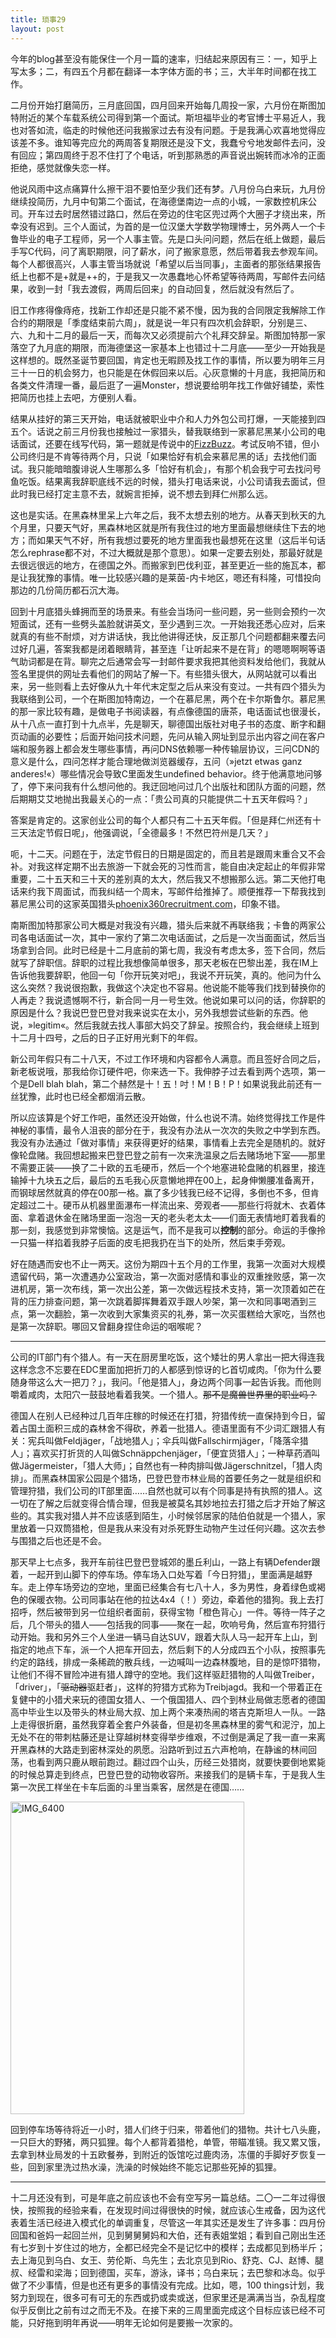 ```yaml
---
title: 琐事29
layout: post 
---
```


今年的blog甚至没有能保住一个月一篇的速率，归结起来原因有三：一，知乎上写太多；二，有四五个月都在翻译一本字体方面的书；三，大半年时间都在找工作。

二月份开始打磨简历，三月底回国，四月回来开始每几周投一家，六月份在斯图加特附近的某个车载系统公司得到第一个面试。斯坦福毕业的考官博士平易近人，我也对答如流，临走的时候他还问我搬家过去有没有问题。于是我满心欢喜地觉得应该差不多。谁知等完应允的两周答复期限还是没下文，我蠢兮兮地发邮件去问，没有回应；第四周终于忍不住打了个电话，听到那熟悉的声音说出婉转而冰冷的正面拒绝，感觉就像失恋一样。

他说风雨中这点痛算什么擦干泪不要怕至少我们还有梦。八月份乌白来玩，九月份继续投简历，九月中旬第二个面试，在海德堡南边一点的小城，一家数控机床公司。开车过去时居然错过路口，然后在旁边的住宅区兜过两个大圈子才绕出来，所幸没有迟到。三个人面试，为首的是一位汉堡大学数学物理博士，另外两人一个卡鲁毕业的电子工程师，另一个人事主管。先是口头问问题，然后在纸上做题，最后手写C代码，问了离职期限，问了薪水，问了搬家意愿，然后带着我去参观车间。每个人都很高兴，人事主管当场就说「希望以后当同事」，主面者的那张结果报告纸上也都不是+就是++的，于是我又一次愚蠢地心怀希望等待两周，写邮件去问结果，收到一封「我去渡假，两周后回来」的自动回复，然后就没有然后了。

旧工作疼得像痔疮，找新工作却还是只能不紧不慢，因为我的合同限定我解除工作合约的期限是「季度结束前六周」，就是说一年只有四次机会辞职，分别是三、六、九和十二月的最后一天，而每次又必须提前六个礼拜交辞呈。斯图加特那一家落空了九月底的期限，而海德堡这一家基本上也错过十二月底——至少一开始我是这样想的。既然圣诞节要回国，肯定也无暇顾及找工作的事情，所以要为明年三月三十一日的机会努力，也只能是在休假回来以后。心灰意懒的十月底，我把简历和各类文件清理一番，最后逛了一遍Monster，想说要给明年找工作做好铺垫，索性把简历也挂上去吧，方便别人看。

结果从挂好的第三天开始，电话就被职业中介和人力外包公司打爆，一天能接到四五个。话说之前三月份我也接触过一家猎头，替我联络到一家慕尼黑某小公司的电话面试，还要在线写代码，第一题就是传说中的[FizzBuzz](http://www.codinghorror.com/blog/2007/02/why-cant-programmers-program.html)。考试反响不错，但小公司终归是不肯等待两个月，只说「如果恰好有机会来慕尼黑的话」去找他们面试。我只能暗暗腹诽说人生哪那么多「恰好有机会」，有那个机会我宁可去找问号鱼吃饭。结果离我辞职底线不远的时候，猎头打电话来说，小公司请我去面试，但此时我已经打定主意不去，就婉言拒掉，说不想去到拜仁州那么远。

这也是实话。在黑森林里呆上六年之后，我不太想去别的地方。从春天到秋天的九个月里，只要天气好，黑森林地区就是所有我住过的地方里面最想继续住下去的地方；而如果天气不好，所有我想过要死的地方里面我也最想死在这里（这后半句话怎么rephrase都不对，不过大概就是那个意思）。如果一定要去别处，那最好就是去很远很远的地方，在德国之外。而搬家到巴伐利亚，甚至更近一些的施瓦本，都是让我犹豫的事情。唯一比较感兴趣的是莱茵-内卡地区，嗯还有科隆，可惜投向那边的几份简历都石沉大海。

回到十月底猎头蜂拥而至的场景来。有些会当场问一些问题，另一些则会预约一次短面试，还有一些劈头盖脸就讲英文，至少遇到三次。一开始我还悉心应对，后来就真的有些不耐烦，对方讲话快，我比他讲得还快，反正那几个问题都翻来覆去问过好几遍，答案我都是闭着眼睛背，甚至连「让听起来不是在背」的嗯嗯啊啊等语气助词都是在背。聊完之后通常会写一封邮件要求我把其他资料发给他们，我就从签名里提供的网址去看他们的网站了解一下。有些猎头很大，从网站就可以看出来，另一些则看上去好像从九十年代末定型之后从来没有变过。一共有四个猎头为我联络到公司，一个在斯图加特南边，一个在慕尼黑，两个在卡尔斯鲁尔。慕尼黑的那一家比较有趣，是做电子书阅读器，有点像德国的唐茶，电话面试也很漫长，从十八点一直打到十九点半，先是聊天，聊德国出版社对电子书的态度、断字和翻页动画的必要性；后面开始问技术问题，先问从输入网址到显示出内容之间在客户端和服务器上都会发生哪些事情，再问DNS依赖哪一种传输层协议，三问CDN的意义是什么，四问怎样才能合理地做浏览器缓存，五问（»jetzt etwas ganz anderes!«）哪些情况会导致C里面发生undefined behavior。终于他满意地问够了，停下来问我有什么想问他的。我迂回地问过几个出版社和团队方面的问题，然后期期艾艾地抛出我最关心的一点：「贵公司真的只能提供二十五天年假吗？」

答案是肯定的。这家创业公司的每个人都只有二十五天年假。「但是拜仁州还有十三天法定节假日呢」，他强调说，「全德最多！不然巴符州是几天？」

呃，十二天。问题在于，法定节假日的日期是固定的，而且若是跟周末重合又不会补。对我这样定期不出去旅游一下就会死的习性而言，能自由决定起止的年假非常重要，二十五天和三十天的差别真的太大，然后我又不想搬那么远。第二天他打电话来约我下周面试，而我纠结一个周末，写邮件给推掉了。顺便推荐一下帮我找到慕尼黑公司的这家英国猎头[phoenix360recruitment.com](http://www.phoenix360recruitment.com/)，印象不错。

南斯图加特那家公司大概是对我没有兴趣，猎头后来就不再联络我；卡鲁的两家公司各电话面试一次，其中一家约了第二次电话面试，之后是一次当面面试，然后当场拿到合同。此时已经是十二月底前的第七周，我没有考虑太多，签下合同，然后就写了辞职信。辞职的过程比我想像简单很多，那天老板在巴黎出差，我在IM上告诉他我要辞职，他回一句「你开玩笑对吧」，我说不开玩笑，真的。他问为什么这么突然？我说很抱歉，我做这个决定也不容易。他说能不能等我们找到替换你的人再走？我说遗憾啊不行，新合同一月一号生效。他说如果可以问的话，你辞职的原因是什么？我说巴登巴登对我来说实在太小，另外我想尝试些新的东西。他说，»legitim«。然后我就去找人事部大妈交了辞呈。按照合约，我会继续上班到十二月十四号，之后的日子正好用光剩下的年假。

新公司年假只有二十八天，不过工作环境和内容都令人满意。而且签好合同之后，新老板说哦，那我给你订硬件吧，你来选一下。我伸脖子过去看到两个选项，第一个是Dell blah blah，第二个赫然是十！五！吋！M！B！P！如果说我此前还有一丝犹豫，此时也已经全都烟消云散。

所以应该算是个好工作吧，虽然还没开始做，什么也说不清。始终觉得找工作是件神秘的事情，最令人沮丧的部分在于，我没有办法从一次次的失败之中学到东西。我没有办法通过「做对事情」来获得更好的结果，事情看上去完全是随机的。就好像轮盘赌。我回想起搬来巴登巴登之前有一次来洗温泉之后去赌场地下室——那里不需要正装——换了二十欧的五毛硬币，然后一个个地塞进轮盘赌的机器里，接连输掉十九块五之后，最后的五毛我心灰意懒地押在00上，起身伸懒腰准备离开，而钢球居然就真的停在00那一格。赢了多少钱我已经不记得，多倒也不多，但肯定超过二十。硬币从机器里面瀑布一样流出来、旁观者——那些行将就木、衣着体面、拿着退休金在赌场里面一泡泡一天的老头老太太——们面无表情地盯着我看的那一刻，我感觉到非常懊恼。这是运气，而不是我可以**控制**的部分。命运的手像拎一只猫一样掐着我脖子后面的皮毛把我扔在当下的处所，然后束手旁观。

好在随遇而安也不止一两天。这份为期四十五个月的工作里，我第一次面对大规模遗留代码，第一次遭遇办公室政治，第一次面对感情和事业的双重挫败感，第一次进机房，第一次布线，第一次出公差，第一次做远程技术支持，第一次顶着如芒在背的压力排查问题，第一次跳着脚挥舞着双手跟人吵架，第一次和同事喝酒到三点，第一次翻脸，第一次收到大家集资买的礼券，第一次买蛋糕给大家吃，当然也是第一次辞职。哪回又曾翻身捏住命运的咽喉呢？

* * *

公司的IT部门有个猎人。有一天在厨房里吃饭，这个矮壮的男人拿出一把大得连我这样念念不忘要在EDC里面加把折刀的人都感到惊讶的匕首切咸肉。「你为什么要随身带这么大一把刀？」，我问。「他是猎人」，身边两个同事一起告诉我。而他则嚼着咸肉，太阳穴一鼓鼓地看着我笑。一个猎人。<del>那不是魔兽世界里的职业吗？</del>

德国人在别人已经种过几百年庄稼的时候还在打猎，狩猎传统一直保持到今日，留着占国土面积三成的森林舍不得砍，养着一批猎人。德语里面有不少词汇跟猎人有关：宪兵叫做Feldjäger，「战地猎人」；伞兵叫做Fallschirmjäger，「降落伞猎人」；喜欢买打折货的人叫做Schnäppchenjäger，「便宜货猎人」；一种草药酒叫做Jägermeister，「猎人大师」；自然也有一种肉排叫做Jägerschnitzel，「猎人肉排」。而黑森林国家公园是个猎场，巴登巴登市林业局的首要任务之一就是组织和管理狩猎，我们公司的IT部里面……自然也就可以有个同事是持有执照的猎人。这一切在了解之后就变得合情合理，但我是被莫名其妙地拉去打猎之后才开始了解这些的。其实我对猎人并不应该感到陌生，小时候邻居家的陆伯伯就是一个猎人，家里放着一只双筒猎枪，但是我从来没有对杀死野生动物产生过任何兴趣。这次去参与围猎之后也还是不会。

那天早上七点多，我开车前往巴登巴登城郊的墨丘利山，一路上有辆Defender跟着，一起开到山脚下的停车场。停车场入口处写着「今日狩猎」，里面满是越野车。走上停车场旁边的空地，里面已经集合有七八十人，多为男性，身着绿色或褐色的保暖衣物。公司同事站在他的拉达4x4（！）旁边，牵着他的猎狗。我上去打招呼，然后被带到另一位组织者面前，获得宝物「橙色背心」一件。等待一阵子之后，几个带头的猎人——包括我的同事——聚在一起，吹响号角，然后宣布狩猎行动开始。我和另外三个人坐进一辆马自达SUV，跟着大队人马一起开车上山，到指定的地点下车，派一个人把车开回去，然后剩下的人分成四五个小队，按照事先约定的路线，排成一条稀疏的散兵线，一边喊叫一边森林腹地，目的是惊吓猎物，让他们不得不冒险冲进有猎人蹲守的空地。我们这样驱赶猎物的人叫做Treiber，「driver」，「<del>驱动器</del>驱赶者」，这样的狩猎方式称为Treibjagd。我和一个带着正在复健中的小猎犬来玩的德国女猎人、一个俄国猎人、四个到林业局做志愿者的德国高中毕业生以及带头的林业局大叔、加上两个来凑热闹的塔吉克斯坦人一队。一路上走得很折磨，虽然我穿着全套户外装备，但是初冬黑森林里的雾气和泥泞，加上无处不在的带刺枯藤还是让穿越树林变得举步维艰，不过倒是满足了我一直一来离开黑森林的大路走到密林深处的夙愿。沿路听到过五六声枪响，在静谧的林间回荡，也看到两只鹿从眼前跑过。翻过四个山头，历经三处猎岗，就要快要倒地累毙的时候总算走到终点，巴登巴登的动物收容所。来接我们的是辆卡车，于是我人生第一次民工样坐在卡车后面的斗里当乘客，居然是在德国……

<a href="http://www.flickr.com/photos/lonelyfox/8199972703/" title="IMG_6400 von Metaphox bei Flickr"><img src="http://farm9.staticflickr.com/8486/8199972703_b630e62a16.jpg" width="374" height="500" alt="IMG_6400"></a>

回到停车场等待将近一小时，猎人们终于归来，带着他们的猎物。共计七八头鹿，一只巨大的野猪，两只狐狸。每个人都背着猎枪，单管，带瞄准镜。我又累又饿，去拿到林业局发的十五欧餐券，到附近的饭馆吃过鹿肉汤，冻僵的手脚好歹恢复一些，回到家里洗过热水澡，洗澡的时候始终不能忘记那些死掉的狐狸。

* * *

十二月还没有到，可是年底之前应该也不会有空写另一篇总结。二〇一二年过得很快，按照我的经验来看，在发现时间过得很快的时候，就应该心生戒备，因为这代表着生活已经进入模式化的单调重复，尽管这一年其实还是发生了许多事：四月份回国和爸妈一起回兰州，见到舅舅舅妈和大伯，还有表姐堂姐；看到自己刚出生还有七岁到十岁住过的地方，全都已经完全不是记忆中的模样；去成都见到杨半斤；去上海见到乌白、女王、劳伦斯、鸟先生；去北京见到Rio、舒克、CJ、赵博、腿叔、经雷和梁海；回到德国，买车，游泳，译书；乌白来玩；去巴黎和冰岛。似乎做了不少事情，但是也还有更多的事情没有完成。比如，嗯，100 things计划，我努力到现在，很多可有可无的东西或扔或卖或送，但家里还是满满当当，杂乱程度似乎反倒比之前有过之而无不及。在接下来的三周里面完成这个目标应该已经不可能，只好拖到明年再说——明年无论如何是要搬一次家的。